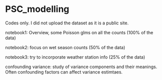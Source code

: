 # PSC_modelling
Codes only. I did not upload the dataset as it is a public site. 

notebook1: Overview, some Poisson glms on all the counts (100% of the data)

notebook2: focus on wet season counts (50% of the data)

notebook3: try to incorporate weather station info (25% of the data)

confounding variance: study of variance components and their meanings. Often confounding factors can affect variance estimtaes. 

